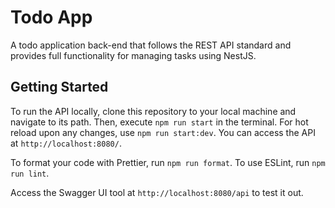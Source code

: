 # Todo App

A todo application back-end that follows the REST API standard and provides full functionality for managing tasks using NestJS.

## Getting Started

To run the API locally, clone this repository to your local machine and navigate to its path. Then, execute `npm run start` in the terminal. For hot reload upon any changes, use `npm run start:dev`. You can access the API at `http://localhost:8080/`.

To format your code with Prettier, run `npm run format`. To use ESLint, run `npm run lint`.

Access the Swagger UI tool at `http://localhost:8080/api` to test it out.